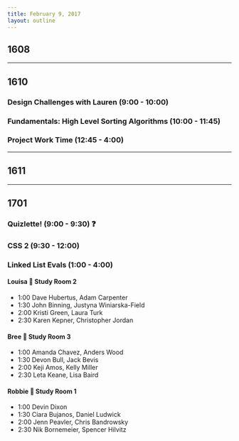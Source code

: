 ```yaml
---
title: February 9, 2017
layout: outline
---
```


## 1608

--------------------------------------------

## 1610

### Design Challenges with Lauren (9:00 - 10:00)

### Fundamentals: High Level Sorting Algorithms (10:00 - 11:45)

### Project Work Time (12:45 - 4:00)

--------------------------------------------

## 1611

--------------------------------------------

## 1701

### Quizlette! (9:00 - 9:30) :question:

### CSS 2 (9:30 - 12:00)

### Linked List Evals (1:00 - 4:00)

#### Louisa :hear_no_evil: Study Room 2

* 1:00 Dave Hubertus, Adam Carpenter
* 1:30 John Binning, Justyna Winiarska-Field
* 2:00 Kristi Green, Laura Turk
* 2:30 Karen Kepner, Christopher Jordan

#### Bree :see_no_evil: Study Room 3

* 1:00 Amanda Chavez, Anders Wood
* 1:30 Devon Bull, Jack Bevis
* 2:00 Keji Amos, Kelly Miller
* 2:30 Leta Keane, Lisa Baird

#### Robbie :speak_no_evil: Study Room 1

* 1:00 Devin Dixon
* 1:30 Ciara Bujanos, Daniel Ludwick
* 2:00 Jenn Peavler, Chris Bandrowsky
* 2:30 Nik Bornemeier, Spencer Hilvitz
